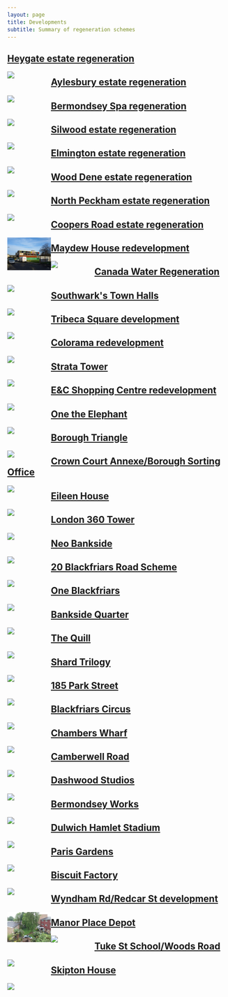 ```yaml
---
layout: page
title: Developments
subtitle: Summary of regeneration schemes
---
```

<div class="posts-list">

<article class="post-preview">
  
<h1><a href="/heygate-regeneration-faq/">Heygate estate regeneration</a></h1>

<img src="http://www.construction360.co.uk/wp-content/uploads/cantillon-balfour-014.jpg" width="100" align="left">
</article>

<article class="post-preview">
  
<h1><a href="/aylesbury-estate/">Aylesbury estate regeneration</a></h1>


<img src="https://metrouk2.files.wordpress.com/2010/09/article-1285092120827-0b4a3ec1000005dc-922862_636x376.jpg" width="100" align="left">
</article>

<article class="post-preview">
  
<h1><a href="/bermondsey-spa-regeneration/">Bermondsey Spa regeneration</a></h1>


<img src="http://crappistmartin.github.io/images/BermondseySpaDemolition.jpg" width="100" align="left">
</article>

<article class="post-preview">
  
<h1><a href="/silwood-estate-regeneration/">Silwood estate regeneration</a></h1>

<img src="http://crappistmartin.github.io/images/silwood.jpg" width="100" align="left">

</article>
 
<article class="post-preview">
<h1><a href="/elmington-estate-regeneration/">Elmington estate regeneration</a></h1>

<img src="http://crappistmartin.github.io/images/camberwell-fields-logo.png" width="100" align="left">

</article>

<article class="post-preview">
<h1><a href="/wood-dene-estate-regeneration/">Wood Dene estate regeneration</a></h1>

<img src="http://crappistmartin.github.io/images/wooddene1.jpg" width="100" align="left">
</article>

<article class="post-preview">
  
<h1><a href="/north-peckham-estate/">North Peckham estate regeneration</a></h1>

<img src="http://crappistmartin.github.io/images/northpeckhamestate.jpg" width="100" align="left">

</article>

<article class="post-preview">
  
<h1><a href="/coopers-road-estate/">Coopers Road estate regeneration</a></h1>

<img src="/img/coopersroad1.jpg" width="100" align="left">
</article>


<article class="post-preview">
  
<h1><a href="/maydew-house/">Maydew House redevelopment</a></h1>

<img src="http://s0.geograph.org.uk/geophotos/02/70/11/2701156_6a4b82c2.jpg" width="100" align="left">
</article>

<article class="post-preview">
  
<h1><a href="/canada-water/">Canada Water Regeneration</a></h1>

<img src="http://crappistmartin.github.io/images/CanadaWaterSiteC.png" width="100" align="left">
</article>

<article class="post-preview">
  
<h1><a href="/southwark-town-halls/">Southwark's Town Halls</a></h1>

<img src="http://crappistmartin.github.io/images/PeckhamTownHall.jpg" width="100" align="left">
</article>



<article class="post-preview">
  
<h1><a href="/tribeca-square/">Tribeca Square development</a></h1>

<img src="https://farm9.staticflickr.com/8648/16055357643_4c60c17111_b.jpg" width="100" align="left">
</article>

<article class="post-preview">
  
<h1><a href="/colorama/">Colorama redevelopment</a></h1>

<img src="http://crappistmartin.github.io/images/colorama.jpg" width="100" align="left">
</article>

<article class="post-preview">
  
<h1><a href="/strata-tower/">Strata Tower</a></h1>

<img src="http://www.urban75.org/blog/images/london-strata-tower-turbines-01.jpg" width="100" align="left">
</article>

<article class="post-preview">
  
<h1><a href="/shopping-centre/">E&C Shopping Centre redevelopment</a></h1>

<img src="http://www.london-se1.co.uk/news/imageuploads/1317132078_80.177.117.97.jpg" width="100" align="left">
</article>

<article class="post-preview">
  
<h1><a href="/one-the-elephant/">One the Elephant</a></h1>

<img src="https://cdn.houle.co.uk/images/Property/large/4/2015/7/25/stunning-off-plan-one-bedroom-apartment-in-one-the-elephant-london-se11-000019568_4871968_IMG_04.jpg" width="100" align="left">
</article>

<article class="post-preview">
  
<h1><a href="/borough-triangle/">Borough Triangle</a></h1>

<img src="http://crappistmartin.github.io/images/BoroughTriangle.png" width="100" align="left">

</article>

<article class="post-preview">
  
<h1><a href="/crown-court-annexe/">Crown Court Annexe/Borough Sorting Office</a></h1>

<img src="http://crappistmartin.github.io/images/crowncourtannexe.png" width="100" align="left">
</article>


<article class="post-preview">
  
<h1><a href="/eileen-house/">Eileen House</a></h1>

<img src="http://webadmin.jllresidential.com/services/api/media/PrjDirectory/14624/251-16930-490x300.jpg" width="100" align="left">
</article>

<article class="post-preview">
  
<h1><a href="/london-360-tower/">London 360 Tower</a></h1>

<img src="http://www.london-se1.co.uk/news/imageuploads/1188953882_62.49.27.213.jpg" width="100" align="left">
</article>

<article class="post-preview">
  
<h1><a href="/neo-bankside/">Neo Bankside</a></h1>

<img src="http://www.buildington.co.uk/images/projects/c136650c8335c270baaa7a05a3d28c7f.png" width="100" align="left">
</article>


<article class="post-preview">
  
<h1><a href="/20-blackfriars-road/">20 Blackfriars Road Scheme</a></h1>

<img src="http://crappistmartin.github.io/images/blackfriarsroadplaza.jpg" width="100" align="left">
</article>

<article class="post-preview">
  
<h1><a href="/one-blackfriars/">One Blackfriars</a></h1>

<img src="http://www.london-se1.co.uk/news/imageuploads/1351696096_80.177.117.97.jpg" width="100" align="left">
</article>


<article class="post-preview">
  
<h1><a href="/ludgate-and-sampson/">Bankside Quarter</a></h1>

<img src="http://crappistmartin.github.io/images/ludgate_sampson.png" width="100" align="left">
</article>


<article class="post-preview">
  
<h1><a href="/the-quill/">The Quill</a></h1>

<img src="http://www.costar.co.uk/Global/Quill.jpg" width="100" align="left">
</article>

<article class="post-preview">
  
<h1><a href="/shard-trilogy/">Shard Trilogy</a></h1>

<img src="http://lbq-assets.s3.amazonaws.com/media/filer_public_thumbnails/filer_public/55/0f/550f9f87-b8e8-4b68-98d5-690636900e5f/the_shard_the_news_building_2.jpg__644x0_q85_crop_subsampling-2_upscale.jpg" width="100" align="left">
</article>

<article class="post-preview">
  
<h1><a href="/185-park-street/">185 Park Street</a></h1>

<img src="http://carvil-ventures.co.uk/sites/default/files/13063_Cam_Exterior_TG_007.jpg" width="100" align="left">
</article>

<article class="post-preview">
  
<h1><a href="/blackfriars-circus/">Blackfriars Circus</a></h1>

<img src="https://betterblackfriars.files.wordpress.com/2013/05/erlang-house.jpg" width="100" align="left">
</article>


<article class="post-preview">
  
<h1><a href="/chambers-wharf/">Chambers Wharf</a></h1>

<img src="http://www.skyscrapernews.com/images/pics/5472ChambersWharfBuildingC_pic1.jpg" width="100" align="left">
</article>

<article class="post-preview">
  
<h1><a href="/camberwell-road/">Camberwell Road</a></h1>

<img src="http://crappistmartin.github.io/images/wyndhamcamberwelljunction.jpg" width="100" align="left">

</article>

<article class="post-preview">
  
<h1><a href="/dashwood-studios/">Dashwood Studios</a></h1>

<img src="http://crappistmartin.github.io/images/dashwoodstudios.jpg" width="100" align="left">
</article>

<article class="post-preview">
  
<h1><a href="/bermondsey-works/">Bermondsey Works</a></h1>

<img src="http://www.se16.com/wp-content/uploads/Appendix-Image.jpg" width="100" align="left">

</article>

<article class="post-preview">
  
<h1><a href="/dulwich-hamlet-stadium/">Dulwich Hamlet Stadium</a></h1>

<img src="http://35percent.org/img/dhfc2.jpg" width="100" align="left">
</article>


<article class="post-preview">
  
<h1><a href="/paris-gardens/">Paris Gardens</a></h1>

<img src="http://www.mclarengroup.com/wp-content/uploads/2014/09/Paris-gardens-duo-1198x500.jpg" width="100" align="left">
</article>



<article class="post-preview">
  
<h1><a href="/biscuit-factory/">Biscuit Factory</a></h1>

<img src="http://www.grantmillswood.com/media/94/294-main.jpg" width="100" align="left">
</article>


<article class="post-preview">
  
<h1><a href="/wyndham-redcar/">Wyndham Rd/Redcar St development</a></h1>

<img src="/img/wyndhamredcar.jpg" width="100" align="left">
</article>

<article class="post-preview">
  
<h1><a href="/manor-place-depot/">Manor Place Depot</a></h1>

<img src="http://crappistmartin.github.io/images/manorplace.jpg" width="100" align="left">
</article>

<article class="post-preview">
  
<h1><a href="/woods-road/">Tuke St School/Woods Road</a></h1>

<img src="http://35percent.org/img/proudlypeckham.jpg" width="100" align="left">
</article>

<article class="post-preview">
  
<h1><a href="/skipton-house/">Skipton House</a></h1>

<img src="http://www.constructionenquirer.com/wp-content/uploads/Screen-Shot-2015-10-06-at-11.00.45-600x414.png" width="100" align="left">
</article>

</div>





